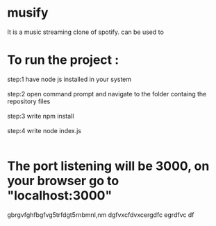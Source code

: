 # musify
It is a music streaming clone of spotify.
can be used to 

# To run the project :
 step:1 have node js installed in your system <br><br>
 step:2 open command prompt and navigate to the folder containg the repository files<br><br>
 step:3 write npm install<br><br>
 step:4 write node index.js<br><br>

 # The port listening will be 3000, on your browser go to "localhost:3000" 
gbrgvfghfbgfvg5trfdgt5rnbmnl,nm dgfvxcfdvxcergdfc egrdfvc df